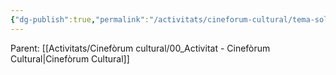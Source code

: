 ```yaml
---
{"dg-publish":true,"permalink":"/activitats/cineforum-cultural/tema-soledat/"}
---
```


Parent: [[Activitats/Cinefòrum cultural/00_Activitat - Cinefòrum Cultural\|Cinefòrum Cultural]]